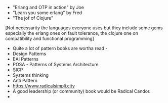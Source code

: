 * "Erlang and OTP in action" by Joe
* "Learn you some erlang" by Fred
* "The jof of Clojure"

[Not necessarity the languages everyone uses but they include some gems especially the erlang ones on fault tolerance, the clojure one on compatibility and functional programming]

* Quite a lot of pattern books are wortha read - 
* Design Patterns 
* EAI Patterns
* POSA - Patterns of Systems Architecture
* SICP
* Systems thinking 
* Anti Pattern
* https://www.radicalsimpli.city
* A good leadership (or community) book would be Radical Candor.
* 
